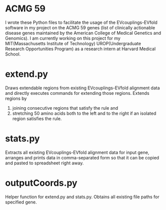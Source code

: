 # ACMG 59
I wrote these Python files to facilitate the usage of the EVcouplings-EVfold software in my project on the ACMG 59 genes (list of clinically actionable disease genes maintained by the American College of Medical Genetics and Genomics).
I am currently working on this project for my MIT(Massachusetts Institute of Technology) UROP(Undergraduate Research Opportunities Program) as a research intern at Harvard Medical School.

# extend.py
Draws extendable regions from existing EVcouplings-EVfold alignment data and directly executes commands for extending those regions.
Extends regions by
1. joining consecutive regions that satisfy the rule and
2. stretching 50 amino acids both to the left and to the right if an isolated region satisfies the rule.

# stats.py
Extracts all existing EVcouplings-EVfold alignment data for input gene,
arranges and prints data in comma-separated form so that it can be copied and pasted to spreadsheet right away.

# outputCoords.py
Helper function for extend.py and stats.py.
Obtains all existing file paths for specified gene.
